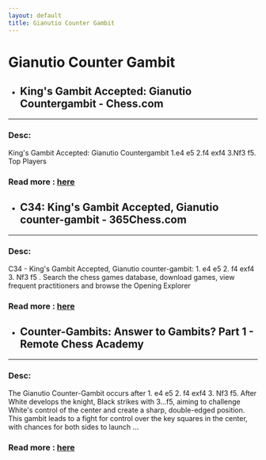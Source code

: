 ```yaml
---
layout: default
title: Gianutio Counter Gambit
---
```

# Gianutio Counter Gambit
- ## **King's Gambit Accepted: Gianutio Countergambit - Chess.com** 

---
### Desc: 
 King's Gambit Accepted: Gianutio Countergambit 1.e4 e5 2.f4 exf4 3.Nf3 f5. Top Players 
### Read more : [here](https://www.chess.com/openings/Kings-Gambit-Accepted-Gianutio-Countergambit) 
- ## **C34: King's Gambit Accepted, Gianutio counter-gambit - 365Chess.com** 

---
### Desc: 
 C34 - King's Gambit Accepted, Gianutio counter-gambit: 1. e4 e5 2. f4 exf4 3. Nf3 f5 . Search the chess games database, download games, view frequent practitioners and browse the Opening Explorer 
### Read more : [here](https://www.365chess.com/eco/C34_King's_Gambit_Accepted_Gianutio_counter-gambit) 
- ## **Counter-Gambits: Answer to Gambits? Part 1 - Remote Chess Academy** 

---
### Desc: 
 The Gianutio Counter-Gambit occurs after 1. e4 e5 2. f4 exf4 3. Nf3 f5. After White develops the knight, Black strikes with 3…f5, aiming to challenge White's control of the center and create a sharp, double-edged position. This gambit leads to a fight for control over the key squares in the center, with chances for both sides to launch ... 
### Read more : [here](https://chess-teacher.com/counter-gambits-answer-to-gambits-part-1/) 



